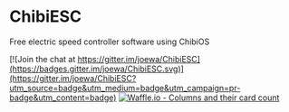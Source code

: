 # ChibiESC

Free electric speed controller software using ChibiOS

[![Join the chat at https://gitter.im/joewa/ChibiESC](https://badges.gitter.im/joewa/ChibiESC.svg)](https://gitter.im/joewa/ChibiESC?utm_source=badge&utm_medium=badge&utm_campaign=pr-badge&utm_content=badge)
[![Waffle.io - Columns and their card count](https://badge.waffle.io/joewa/ChibiESC.svg?columns=all)](https://waffle.io/joewa/ChibiESC)

